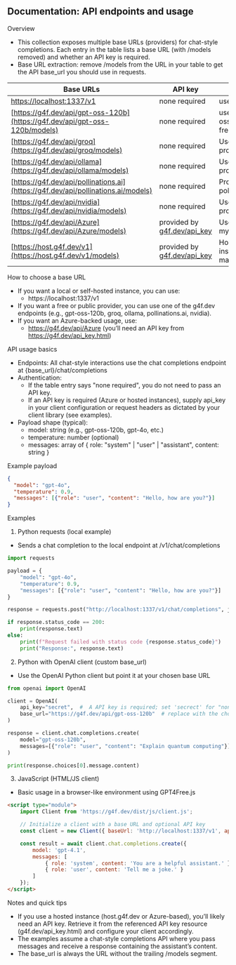 ## Documentation: API endpoints and usage

Overview
- This collection exposes multiple base URLs (providers) for chat-style completions. Each entry in the table lists a base URL (with /models removed) and whether an API key is required.
- Base URL extraction: remove /models from the URL in your table to get the API base_url you should use in requests.

| Base URLs | API key | Notes |
| --- | --- | --- |
| [https://localhost:1337/v1](https://localhost:1337/v1/models) | none required | use it locally |
| [https://g4f.dev/api/gpt-oss-120b](https://g4f.dev/api/gpt-oss-120b/models) | none required | use gpt-oss-120b for free |
| [https://g4f.dev/api/groq](https://g4f.dev/api/groq/models) | none required | Use Groq provder |
| [https://g4f.dev/api/ollama](https://g4f.dev/api/ollama/models) | none required | Use Ollama provider |
| [https://g4f.dev/api/pollinations.ai](https://g4f.dev/api/pollinations.ai/models) | none required | Proxy for pollinations.ai |
| [https://g4f.dev/api/nvidia](https://g4f.dev/api/nvidia/models) | none required | Use Nvidia provider |
| [https://g4f.dev/api/Azure](https://g4f.dev/api/Azure/models) | provided by [g4f.dev/api_key](https://g4f.dev/api_key.html) | Use Azure on my bill
| [https://host.g4f.dev/v1](https://host.g4f.dev/v1/models) | provided by [g4f.dev/api_key](https://g4f.dev/api_key.html) | Hosted instance, many models

How to choose a base URL
- If you want a local or self-hosted instance, you can use:
  - https://localhost:1337/v1
- If you want a free or public provider, you can use one of the g4f.dev endpoints (e.g., gpt-oss-120b, groq, ollama, pollinations.ai, nvidia).
- If you want an Azure-backed usage, use:
  - https://g4f.dev/api/Azure (you’ll need an API key from https://g4f.dev/api_key.html)

API usage basics
- Endpoints: All chat-style interactions use the chat completions endpoint at {base_url}/chat/completions
- Authentication:
  - If the table entry says "none required", you do not need to pass an API key.
  - If an API key is required (Azure or hosted instances), supply api_key in your client configuration or request headers as dictated by your client library (see examples).
- Payload shape (typical):
  - model: string (e.g., gpt-oss-120b, gpt-4o, etc.)
  - temperature: number (optional)
  - messages: array of { role: "system" | "user" | "assistant", content: string }

Example payload
```json
{
  "model": "gpt-4o",
  "temperature": 0.9,
  "messages": [{"role": "user", "content": "Hello, how are you?"}]
}
```

Examples

1) Python requests (local example)
- Sends a chat completion to the local endpoint at /v1/chat/completions

```python
import requests

payload = {
    "model": "gpt-4o",
    "temperature": 0.9,
    "messages": [{"role": "user", "content": "Hello, how are you?"}]
}

response = requests.post("http://localhost:1337/v1/chat/completions", json=payload)

if response.status_code == 200:
    print(response.text)
else:
    print(f"Request failed with status code {response.status_code}")
    print("Response:", response.text)
```

2) Python with OpenAI client (custom base_url)
- Use the OpenAI Python client but point it at your chosen base URL

```python
from openai import OpenAI

client = OpenAI(
    api_key="secret",  #  A API key is required; set 'secrect' for "none required api_key" providers
    base_url="https://g4f.dev/api/gpt-oss-120b"  # replace with the chosen base_url
)

response = client.chat.completions.create(
    model="gpt-oss-120b",
    messages=[{"role": "user", "content": "Explain quantum computing"}],
)

print(response.choices[0].message.content)
```

3) JavaScript (HTML/JS client)
- Basic usage in a browser-like environment using GPT4Free.js

```html
<script type="module">
    import Client from 'https://g4f.dev/dist/js/client.js';

    // Initialize a client with a base URL and optional API key
    const client = new Client({ baseUrl: 'http://localhost:1337/v1', apiKey: 'secret' });

    const result = await client.chat.completions.create({
        model: 'gpt-4.1',
        messages: [
            { role: 'system', content: 'You are a helpful assistant.' },
            { role: 'user', content: 'Tell me a joke.' }
        ]
    });
</script>
```

Notes and quick tips
- If you use a hosted instance (host.g4f.dev or Azure-based), you’ll likely need an API key. Retrieve it from the referenced API key resource (g4f.dev/api_key.html) and configure your client accordingly.
- The examples assume a chat-style completions API where you pass messages and receive a response containing the assistant’s content.
- The base_url is always the URL without the trailing /models segment.
